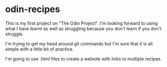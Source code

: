 # odin-recipes
This is my first project on "The Odin Project". I'm looking forward to using what I have learnt as well as struggling because you don't learn if you don't struggle.

I'm trying to get my head around git commands but I'm sure that it is all simple with a little bit of practice.

I'm going to use .html files to create a website with links to multiple recipes.